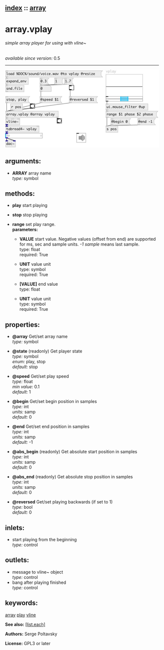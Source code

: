 [index](index.html) :: [array](category_array.html)
---

# array.vplay

###### simple array player for using with vline~

*available since version:* 0.5

---




[![example](../examples/img/array.vplay.jpg)](../examples/pd/array.vplay.pd)



## arguments:

* **ARRAY**
array name<br>
_type:_ symbol<br>



## methods:

* **play**
start playing<br>

* **stop**
stop playing<br>

* **range**
set play range.<br>
  __parameters:__
  - **VALUE** start value. Negative values (offset from end) are supported for ms, sec and sample units. *-1 sample* means last sample.<br>
    type: float <br>
    required: True <br>

  - **UNIT** value unit<br>
    type: symbol <br>
    required: True <br>

  - **[VALUE]** end value<br>
    type: float <br>

  - **UNIT** value unit<br>
    type: symbol <br>
    required: True <br>




## properties:

* **@array** 
Get/set array name<br>
_type:_ symbol<br>

* **@state** (readonly)
Get player state<br>
_type:_ symbol<br>
_enum:_ play, stop<br>
_default:_ stop<br>

* **@speed** 
Get/set play speed<br>
_type:_ float<br>
_min value:_ 0.1<br>
_default:_ 1<br>

* **@begin** 
Get/set begin position in samples<br>
_type:_ int<br>
_units:_ samp<br>
_default:_ 0<br>

* **@end** 
Get/set end position in samples<br>
_type:_ int<br>
_units:_ samp<br>
_default:_ -1<br>

* **@abs_begin** (readonly)
Get absolute start position in samples<br>
_type:_ int<br>
_units:_ samp<br>
_default:_ 0<br>

* **@abs_end** (readonly)
Get absolute stop position in samples<br>
_type:_ int<br>
_units:_ samp<br>
_default:_ 0<br>

* **@reversed** 
Get/set playing backwards (if set to 1)<br>
_type:_ bool<br>
_default:_ 0<br>



## inlets:

* start playing from the beginning<br>
_type:_ control



## outlets:

* message to vline~ object<br>
_type:_ control
* bang after playing finished<br>
_type:_ control



## keywords:

[array](keywords/array.html)
[play](keywords/play.html)
[vline](keywords/vline.html)



**See also:**
[\[list.each\]](list.each.html)




**Authors:** Serge Poltavsky




**License:** GPL3 or later





